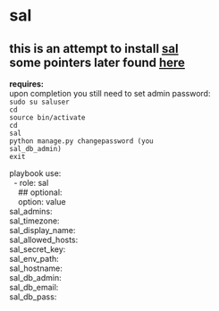 sal
==========

this is an attempt to install [sal](https://github.com/grahamgilbert/sal)<br />
some pointers later found [here](https://gist.github.com/mikaellofgren/a5fe3351c48bcd9140a7)<br />
----------

**requires:**<br />
upon completion you still need to set admin password:<br />
<code>sudo su saluser</code><br />
<code>cd</code><br />
<code>source bin/activate</code><br />
<code>cd sal</code><br />
<code>python manage.py changepassword \(you sal\_db\_admin\)</code><br />
<code>exit</code><br />

playbook use:<br />
&nbsp;&nbsp;\- role: sal<br />
&nbsp;&nbsp;&nbsp;&nbsp;\#\# optional:<br />
&nbsp;&nbsp;&nbsp;&nbsp;option: value<br />
sal\_admins:<br />
sal\_timezone:<br />
sal\_display\_name:<br />
sal\_allowed\_hosts:<br />
sal\_secret\_key:<br />
sal\_env\_path:<br />
sal\_hostname:<br />
sal\_db\_admin:<br />
sal\_db\_email:<br />
sal\_db\_pass:<br />
